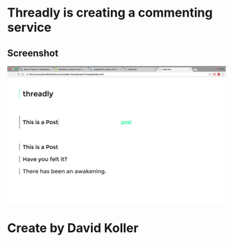 Threadly is creating a commenting service
=========================================


## Screenshot
![screenshot](https://github.com/kolldavi/codeacadamy/blob/master/Threadly/screenShotThreadly.png)


Create by David Koller
=======================
